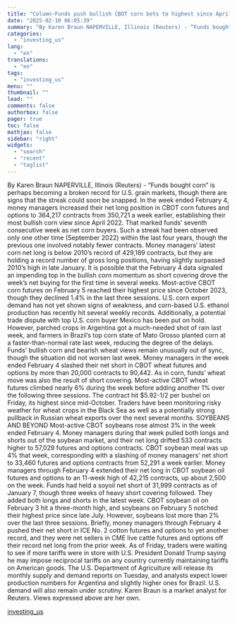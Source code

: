 ```yaml
---
title: "Column-Funds push bullish CBOT corn bets to highest since April 2022: Braun"
date: "2025-02-10 06:05:39"
summary: "By Karen Braun NAPERVILLE, Illinois (Reuters) - “Funds bought corn” is perhaps becoming a broken record for U.S. grain markets, though there are signs that the streak could soon be snapped. In the week ended February 4, money managers increased their net long position in CBOT corn futures and options..."
categories:
  - "investing_us"
lang:
  - "en"
translations:
  - "en"
tags:
  - "investing_us"
menu: ""
thumbnail: ""
lead: ""
comments: false
authorbox: false
pager: true
toc: false
mathjax: false
sidebar: "right"
widgets:
  - "search"
  - "recent"
  - "taglist"
---
```


By Karen Braun NAPERVILLE, Illinois (Reuters) - “Funds bought corn” is perhaps becoming a broken record for U.S. grain markets, though there are signs that the streak could soon be snapped. In the week ended February 4, money managers increased their net long position in CBOT corn futures and options to 364,217 contracts from 350,721 a week earlier, establishing their most bullish corn view since April 2022. That marked funds’ seventh consecutive week as net corn buyers. Such a streak had been observed only one other time (September 2022) within the last four years, though the previous one involved notably fewer contracts. Money managers’ latest corn net long is below 2010’s record of 429,189 contracts, but they are holding a record number of gross long positions, having slightly surpassed 2010’s high in late January. It is possible that the February 4 data signaled an impending top in the bullish corn momentum as short covering drove the week’s net buying for the first time in several weeks. Most-active CBOT corn futures on February 5 reached their highest price since October 2023, though they declined 1.4% in the last three sessions. U.S. corn export demand has not yet shown signs of weakness, and corn-based U.S. ethanol production has recently hit several weekly records. Additionally, a potential trade dispute with top U.S. corn buyer Mexico has been put on hold. However, parched crops in Argentina got a much-needed shot of rain last week, and farmers in Brazil’s top corn state of Mato Grosso planted corn at a faster-than-normal rate last week, reducing the degree of the delays. Funds’ bullish corn and bearish wheat views remain unusually out of sync, though the situation did not worsen last week. Money managers in the week ended February 4 slashed their net short in CBOT wheat futures and options by more than 20,000 contracts to 90,442. As in corn, funds’ wheat move was also the result of short covering. Most-active CBOT wheat futures climbed nearly 6% during the week before adding another 1% over the following three sessions. The contract hit $5.92-1/2 per bushel on Friday, its highest since mid-October. Traders have been monitoring risky weather for wheat crops in the Black Sea as well as a potentially strong pullback in Russian wheat exports over the next several months. SOYBEANS AND BEYOND Most-active CBOT soybeans rose almost 3% in the week ended February 4. Money managers during that week pulled both longs and shorts out of the soybean market, and their net long drifted 533 contracts higher to 57,029 futures and options contracts. CBOT soybean meal was up 4% that week, corresponding with a slashing of money managers’ net short to 33,460 futures and options contracts from 52,291 a week earlier. Money managers through February 4 extended their net long in CBOT soybean oil futures and options to an 11-week high of 42,215 contracts, up about 2,500 on the week. Funds had held a soyoil net short of 31,999 contracts as of January 7, though three weeks of heavy short covering followed. They added both longs and shorts in the latest week. CBOT soybean oil on February 3 hit a three-month high, and soybeans on February 5 notched their highest price since late July. However, soybeans lost more than 2% over the last three sessions. Briefly, money managers through February 4 pushed their net short in ICE No. 2 cotton futures and options to yet another record, and they were net sellers in CME live cattle futures and options off their record net long from the prior week. As of Friday, traders were waiting to see if more tariffs were in store with U.S. President Donald Trump saying he may impose reciprocal tariffs on any country currently maintaining tariffs on American goods. The U.S. Department of Agriculture will release its monthly supply and demand reports on Tuesday, and analysts expect lower production numbers for Argentina and slightly higher ones for Brazil. U.S. demand will also remain under scrutiny. Karen Braun is a market analyst for Reuters. Views expressed above are her own.

[investing_us](https://www.investing.com/news/commodities-news/columnfunds-push-bullish-cbot-corn-bets-to-highest-since-april-2022-braun-3857931)
